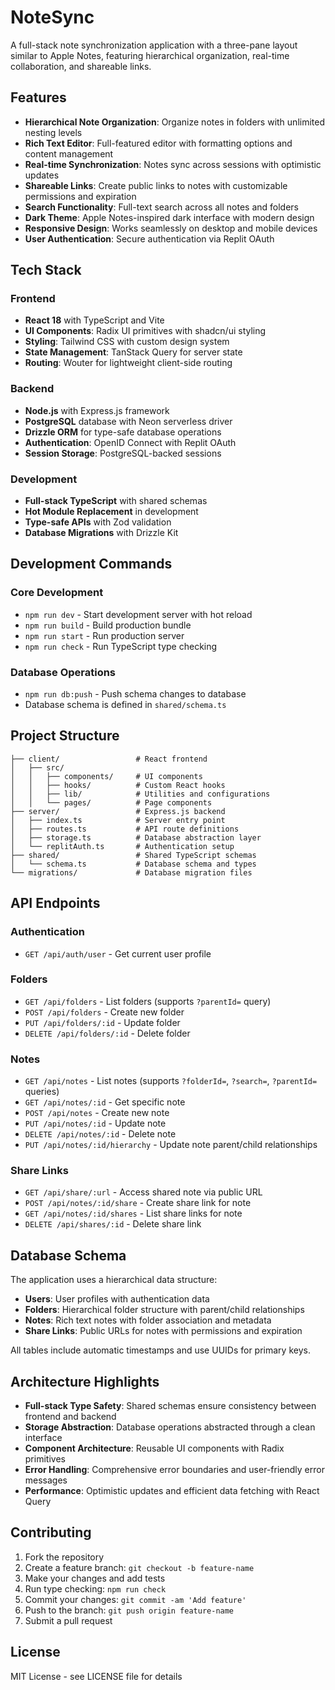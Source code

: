 # NoteSync

A full-stack note synchronization application with a three-pane layout similar to Apple Notes, featuring hierarchical organization, real-time collaboration, and shareable links.

## Features

- **Hierarchical Note Organization**: Organize notes in folders with unlimited nesting levels
- **Rich Text Editor**: Full-featured editor with formatting options and content management
- **Real-time Synchronization**: Notes sync across sessions with optimistic updates
- **Shareable Links**: Create public links to notes with customizable permissions and expiration
- **Search Functionality**: Full-text search across all notes and folders
- **Dark Theme**: Apple Notes-inspired dark interface with modern design
- **Responsive Design**: Works seamlessly on desktop and mobile devices
- **User Authentication**: Secure authentication via Replit OAuth

## Tech Stack

### Frontend
- **React 18** with TypeScript and Vite
- **UI Components**: Radix UI primitives with shadcn/ui styling
- **Styling**: Tailwind CSS with custom design system
- **State Management**: TanStack Query for server state
- **Routing**: Wouter for lightweight client-side routing

### Backend
- **Node.js** with Express.js framework
- **PostgreSQL** database with Neon serverless driver
- **Drizzle ORM** for type-safe database operations
- **Authentication**: OpenID Connect with Replit OAuth
- **Session Storage**: PostgreSQL-backed sessions

### Development
- **Full-stack TypeScript** with shared schemas
- **Hot Module Replacement** in development
- **Type-safe APIs** with Zod validation
- **Database Migrations** with Drizzle Kit

## Development Commands

### Core Development
- `npm run dev` - Start development server with hot reload
- `npm run build` - Build production bundle
- `npm run start` - Run production server
- `npm run check` - Run TypeScript type checking

### Database Operations
- `npm run db:push` - Push schema changes to database
- Database schema is defined in `shared/schema.ts`

## Project Structure

```
├── client/                 # React frontend
│   ├── src/
│   │   ├── components/     # UI components
│   │   ├── hooks/          # Custom React hooks
│   │   ├── lib/            # Utilities and configurations
│   │   └── pages/          # Page components
├── server/                 # Express.js backend
│   ├── index.ts            # Server entry point
│   ├── routes.ts           # API route definitions
│   ├── storage.ts          # Database abstraction layer
│   └── replitAuth.ts       # Authentication setup
├── shared/                 # Shared TypeScript schemas
│   └── schema.ts           # Database schema and types
└── migrations/             # Database migration files
```

## API Endpoints

### Authentication
- `GET /api/auth/user` - Get current user profile

### Folders
- `GET /api/folders` - List folders (supports `?parentId=` query)
- `POST /api/folders` - Create new folder
- `PUT /api/folders/:id` - Update folder
- `DELETE /api/folders/:id` - Delete folder

### Notes
- `GET /api/notes` - List notes (supports `?folderId=`, `?search=`, `?parentId=` queries)
- `GET /api/notes/:id` - Get specific note
- `POST /api/notes` - Create new note
- `PUT /api/notes/:id` - Update note
- `DELETE /api/notes/:id` - Delete note
- `PUT /api/notes/:id/hierarchy` - Update note parent/child relationships

### Share Links
- `GET /api/share/:url` - Access shared note via public URL
- `POST /api/notes/:id/share` - Create share link for note
- `GET /api/notes/:id/shares` - List share links for note
- `DELETE /api/shares/:id` - Delete share link

## Database Schema

The application uses a hierarchical data structure:

- **Users**: User profiles with authentication data
- **Folders**: Hierarchical folder structure with parent/child relationships
- **Notes**: Rich text notes with folder association and metadata
- **Share Links**: Public URLs for notes with permissions and expiration

All tables include automatic timestamps and use UUIDs for primary keys.

## Architecture Highlights

- **Full-stack Type Safety**: Shared schemas ensure consistency between frontend and backend
- **Storage Abstraction**: Database operations abstracted through a clean interface
- **Component Architecture**: Reusable UI components with Radix primitives
- **Error Handling**: Comprehensive error boundaries and user-friendly error messages
- **Performance**: Optimistic updates and efficient data fetching with React Query

## Contributing

1. Fork the repository
2. Create a feature branch: `git checkout -b feature-name`
3. Make your changes and add tests
4. Run type checking: `npm run check`
5. Commit your changes: `git commit -am 'Add feature'`
6. Push to the branch: `git push origin feature-name`
7. Submit a pull request

## License

MIT License - see LICENSE file for details